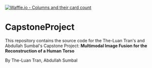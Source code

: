 [![Waffle.io - Columns and their card count](https://badge.waffle.io/luantran/CapstoneProject.png?columns=all)](https://waffle.io/luantran/CapstoneProject?utm_source=badge)
# CapstoneProject

This repository contains the source code for the The-Luan Tran's and Abdullah Sumbal's Capstone Project: **Multimodal Image Fusion for the Reconstruction of a Human Torso**



By The-Luan Tran, Abdullah Sumbal